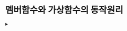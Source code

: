 # 멤버함수와 가상함수의 동작원리

<details><summary><strong></strong></summary>

<pre><code style="font-style 16pt">

</code></pre>

</details>
